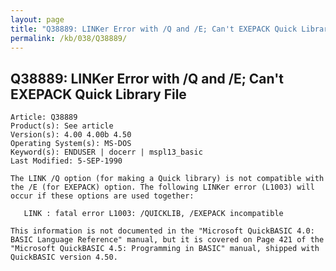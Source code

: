 ```yaml
---
layout: page
title: "Q38889: LINKer Error with /Q and /E; Can't EXEPACK Quick Library File"
permalink: /kb/038/Q38889/
---
```


## Q38889: LINKer Error with /Q and /E; Can't EXEPACK Quick Library File

	Article: Q38889
	Product(s): See article
	Version(s): 4.00 4.00b 4.50
	Operating System(s): MS-DOS
	Keyword(s): ENDUSER | docerr | mspl13_basic
	Last Modified: 5-SEP-1990
	
	The LINK /Q option (for making a Quick library) is not compatible with
	the /E (for EXEPACK) option. The following LINKer error (L1003) will
	occur if these options are used together:
	
	   LINK : fatal error L1003: /QUICKLIB, /EXEPACK incompatible
	
	This information is not documented in the "Microsoft QuickBASIC 4.0:
	BASIC Language Reference" manual, but it is covered on Page 421 of the
	"Microsoft QuickBASIC 4.5: Programming in BASIC" manual, shipped with
	QuickBASIC version 4.50.
